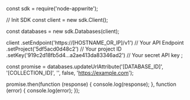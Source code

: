 const sdk = require('node-appwrite');

// Init SDK
const client = new sdk.Client();

const databases = new sdk.Databases(client);

client
    .setEndpoint('https://[HOSTNAME_OR_IP]/v1') // Your API Endpoint
    .setProject('5df5acd0d48c2') // Your project ID
    .setKey('919c2d18fb5d4...a2ae413da83346ad2') // Your secret API key
;

const promise = databases.updateUrlAttribute('[DATABASE_ID]', '[COLLECTION_ID]', '', false, 'https://example.com');

promise.then(function (response) {
    console.log(response);
}, function (error) {
    console.log(error);
});